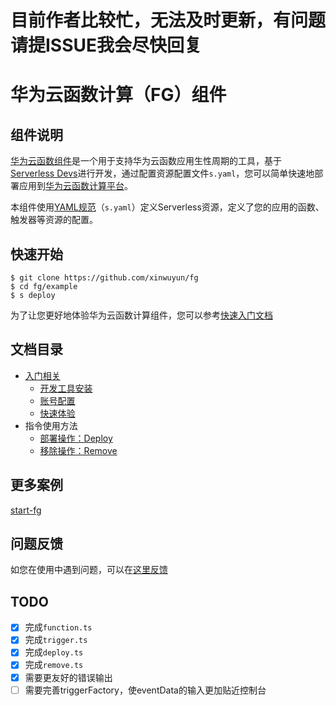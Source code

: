 # 目前作者比较忙，无法及时更新，有问题请提ISSUE我会尽快回复

# 华为云函数计算（FG）组件

## 组件说明

[华为云函数组件](https://github.com/xinwuyun/fg)是一个用于支持华为云函数应用生性周期的工具，基于[Serverless Devs](https://www.serverless-devs.com/)进行开发，通过配置资源配置文件`s.yaml`，您可以简单快速地部署应用到[华为云函数计算平台](https://console.huaweicloud.com/functiongraph/#/serverless/dashboard)。

本组件使用[YAML规范](./docs/Others/yaml.md)（`s.yaml`）定义Serverless资源，定义了您的应用的函数、触发器等资源的配置。

## 快速开始

```shell
$ git clone https://github.com/xinwuyun/fg
$ cd fg/example
$ s deploy
```

为了让您更好地体验华为云函数计算组件，您可以参考[快速入门文档](./docs/Getting-started/Hello-world-application.md)

## 文档目录

+ [入门相关](./docs/Getting-started/getting-started.md)
  + [开发工具安装](./docs/Getting-started/install.md)
  + [账号配置](./docs/Getting-started/config.md)
  + [快速体验](./docs/Getting-started/Hello-world-application.md)
+ 指令使用方法
  + [部署操作：Deploy](./docs/Usage/deploy.md)
  + [移除操作：Remove](./docs/Usage/remove.md)

## 更多案例

[start-fg](https://github.com/xinwuyun/start-fg)

## 问题反馈

如您在使用中遇到问题，可以在[这里反馈](https://github.com/xinwuyun/fg/issues)

## TODO
+ [x] 完成`function.ts`
+ [x] 完成`trigger.ts`
+ [x] 完成`deploy.ts`
+ [x] 完成`remove.ts`
+ [x] 需要更友好的错误输出
+ [ ] 需要完善triggerFactory，使eventData的输入更加贴近控制台
